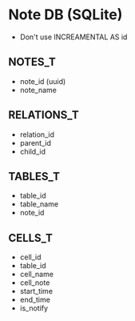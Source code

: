 # Note DB (SQLite)
- Don't use INCREAMENTAL AS id

## NOTES_T
+ note_id (uuid)
+ note_name

## RELATIONS_T
+ relation_id
+ parent_id
+ child_id

## TABLES_T
+ table_id
+ table_name
+ note_id

## CELLS_T
+ cell_id
+ table_id
+ cell_name
+ cell_note
+ start_time
+ end_time
+ is_notify